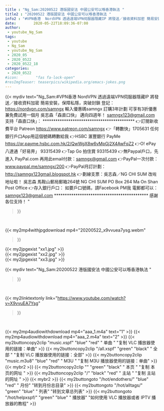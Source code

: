 ```yaml
---
title : "Ng_Sam:20200522 港版國安法 中國公安可以喺香港執法 "
title2 : "20200522 港版國安法 中國公安可以喺香港執法 "
info2 : "#VPN香港  NordVPN 透過遠端VPN伺服器隱藏IP 將發送／接收資料加密 簡易安裝，保障私隱，突破封鎖 登記：https://nordvpn.com/samngx 輸入優惠碼samngx 訂購3年計劃 可享有3折優惠兼免費試用一個月  吳志森「森直口快」 邁向四週年！ samngx123@gmail.com   支持「森直口快」： ******************************************* 👉訂閱新收費平台 Patreon https://www.patreon.com/samngx  👉「轉數快」1705631 任何銀行戶口App用這個號碼轉數給我  👉HSBC 滙豐銀行 PayMe https://qr.payme.hsbc.com.hk/2/QwWgX8w6vMpGj2X4AwFqZ2  👉O! ePay 八達通「好易畀」 93315439  👉Tap   Go 拍住賞 93315439  👉無Paypal戶口，先進入 PayPal.com 再用此email付款：samngx@gmail.com  👉PayPal一次付款： www.paypal.me/samngx/200  👉PayPal月訂計劃： http://samngx123gmail.blogspot.hk  👉劃線支票：吳志森／NG CHI SUM 改咗地址啦！ 吳志森 馬鞍山郵局郵箱264號  NG CHI SUM PO Box 264 Ma On Shan Post Office  👉存入銀行戶口： 如要戶口號碼，請Facebook PM我 電郵都可以：samngx123@gmail.com ******************************************** 感謝各位支持！ "
date:        2020-05-22T18:09:36-07:00
author:
 - youtube_Ng_Sam
tags:
 - youtube
 - Ng_Sam
 - youtube_Ng_Sam
 - 2020_05
 - 2020_0522
 - 2020_0522_18
categories:
 - 2020_0522
#icon:        "fas fa-lock-open"
#resImgTeaser: teaserpics/wikipedia.org/emacs-jokes.png
---
```


{{< mydiv text="Ng_Sam:#VPN香港  NordVPN 透過遠端VPN伺服器隱藏IP 將發送／接收資料加密 簡易安裝，保障私隱，突破封鎖 登記：https://nordvpn.com/samngx 輸入優惠碼samngx 訂購3年計劃 可享有3折優惠兼免費試用一個月  吳志森「森直口快」 邁向四週年！ samngx123@gmail.com   支持「森直口快」： ******************************************* 👉訂閱新收費平台 Patreon https://www.patreon.com/samngx  👉「轉數快」1705631 任何銀行戶口App用這個號碼轉數給我  👉HSBC 滙豐銀行 PayMe https://qr.payme.hsbc.com.hk/2/QwWgX8w6vMpGj2X4AwFqZ2  👉O! ePay 八達通「好易畀」 93315439  👉Tap   Go 拍住賞 93315439  👉無Paypal戶口，先進入 PayPal.com 再用此email付款：samngx@gmail.com  👉PayPal一次付款： www.paypal.me/samngx/200  👉PayPal月訂計劃： http://samngx123gmail.blogspot.hk  👉劃線支票：吳志森／NG CHI SUM 改咗地址啦！ 吳志森 馬鞍山郵局郵箱264號  NG CHI SUM PO Box 264 Ma On Shan Post Office  👉存入銀行戶口： 如要戶口號碼，請Facebook PM我 電郵都可以：samngx123@gmail.com ******************************************** 感謝各位支持！ "
>}}
<br>


{{< my2mp4withjpgdownload mp4="20200522_x9vvuea7ysg.webm"
>}}

{{< my2jpgexist "xx1.jpg" >}}<br>
{{< my2jpgexist "xx2.jpg" >}}<br>
{{< my2jpgexist "xx3.jpg" >}}<br>



{{< mydiv text="Ng_Sam:20200522 港版國安法 中國公安可以喺香港執法 "
>}}
<br>

{{< my2linktextonly link="https://www.youtube.com/watch?v=X9vvuEA7Ysg"
>}}


<br>

{{< my2mp4audiowithdownload mp4="aaa_1.m4a"    text="1" >}}
{{< my2mp4audiowithdownload mp4="aaa_2.m4a"    text="2" >}}
{{< my2buttoncopy2clip "music.xspf"        "blue"   "red"    " 单曲 "  "复制 VLC 播放器使用的链接：单曲" >}} {{< my2buttoncopy2clip "/all.xspf"         "green"  "black"  " 全部 "  "复制 VLC 播放器使用的链接：全部" >}} {{< my2buttoncopy2clip "music.m3u8"        "blue"   "red"    " M3U  "    "复制 M3U 播放器使用的链接：单曲" >}} {{< mybr2 >}} {{< my2buttoncopy2clip ""                  "green"  "black"  " 本页 "    "复制 本页的网址 " >}} {{< my2buttoncopy2clip "/"                 "black"  "red"    " 主站 "    "复制 主站的网址 " >}} {{< mybr2 >}} {{< my2buttongoto      "/hot/endothers/"   "blue"   "red"    " 月份"   "转到月份总目录" >}} {{< my2buttongoto      "/hot/alltags/"     "green"  "blue"   " 列表"   "转到文章总列表" >}} {{< my2buttongoto      "/hot/helpxspf/"    "green"  "blue"   " 播放器" "如何使用 VLC 播放器或者 IPTV 播放器的教程" >}} 
